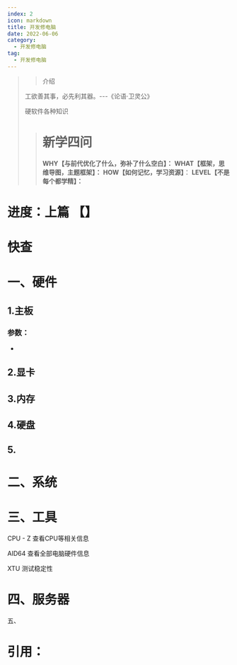 ```yaml
---
index: 2
icon: markdown
title: 开发修电脑
date: 2022-06-06
category:
  - 开发修电脑
tag:
  - 开发修电脑
---
```


> > 介绍
>
> 工欲善其事，必先利其器。---《论语·卫灵公》
>
> 硬软件各种知识
>
> <!-- more -->
>
> > # 新学四问
> >
> > **WHY【与前代优化了什么，弥补了什么空白】：**
> > **WHAT【框架，思维导图，主题框架】：**
> > **HOW【如何记忆，学习资源】**：
> > **LEVEL【不是每个都学精】：**
>
# 进度：上篇 【】

# 快查

# 一、硬件

## 1.主板

### 参数：

- 

## 2.显卡

## 3.内存

## 4.硬盘

## 5.

# 二、系统

# 三、工具

CPU - Z   查看CPU等相关信息

AID64   查看全部电脑硬件信息

XTU    测试稳定性

# 四、服务器

五、

# 引用：



